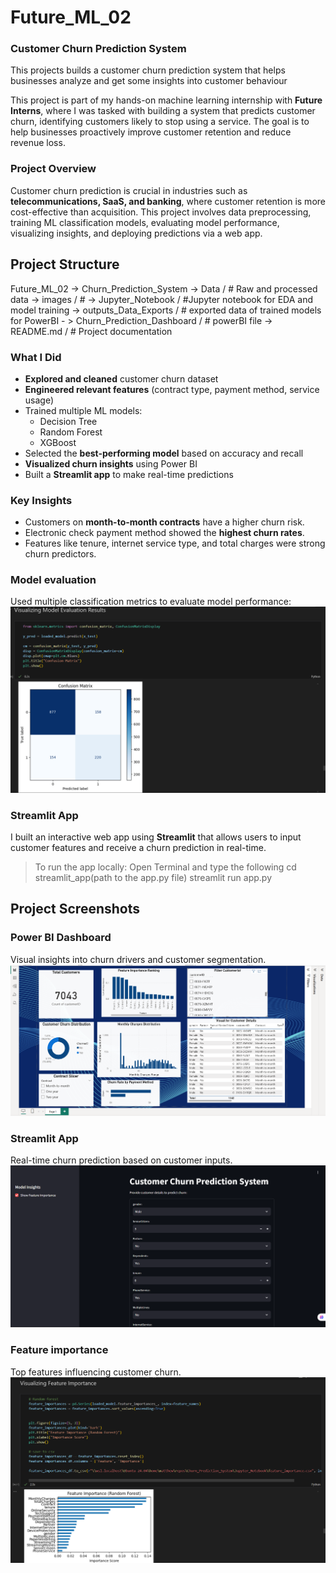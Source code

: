 # Future_ML_02

### Customer Churn Prediction System

This projects builds a customer churn prediction system that helps businesses analyze and get some insights into customer behaviour

This project is part of my hands-on machine learning internship with **Future Interns**, where I was tasked with building a system that predicts customer churn, identifying customers likely to stop using a service. The goal is to help businesses proactively improve customer retention and reduce revenue loss.

### Project Overview

Customer churn prediction is crucial in industries such as **telecommunications, SaaS, and banking**, where customer retention is more cost-effective than acquisition. This project involves data preprocessing, training ML classification models, evaluating model performance, visualizing insights, and deploying predictions via a web app.


## Project Structure
Future_ML_02 
    -> Churn_Prediction_System
        -> Data / # Raw and processed data
        -> images / # 
        -> Jupyter_Notebook / #Jupyter notebook for EDA and model training
        -> outputs_Data_Exports / # exported data of trained models for PowerBI
        - > Churn_Prediction_Dashboard / # powerBI file
    -> README.md / # Project documentation


### What I Did

- **Explored and cleaned** customer churn dataset
- **Engineered relevant features** (contract type, payment method, service usage)
- Trained multiple ML models:  
  -  Decision Tree  
  -  Random Forest  
  -  XGBoost
- Selected the **best-performing model** based on accuracy and recall
- **Visualized churn insights** using Power BI
- Built a **Streamlit app** to make real-time predictions

###  Key Insights

- Customers on **month-to-month contracts** have a higher churn risk.
- Electronic check payment method showed the **highest churn rates**.
- Features like tenure, internet service type, and total charges were strong churn predictors.

### Model evaluation

Used multiple classification metrics to evaluate model performance:
![Model Evaluation](Churn_Prediction_System/images/model_results.png)


### Streamlit App

I built an interactive web app using **Streamlit** that allows users to input customer features and receive a churn prediction in real-time.

> To run the app locally:
Open Terminal and type the following
cd streamlit_app(path to the app.py file)
streamlit run app.py

## Project Screenshots

### Power BI Dashboard
Visual insights into churn drivers and customer segmentation.
![Power BI Dashboard](Churn_Prediction_System/images/churn_dashboard_powerBI.png)


### Streamlit App
Real-time churn prediction based on customer inputs.
![Streamlit App](Churn_Prediction_System/images/streamlit_app.png)


### Feature importance 
Top features influencing customer churn.
![Feature Importance](Churn_Prediction_System/images/feature_importance.png)

